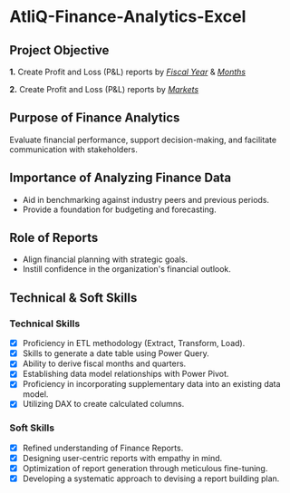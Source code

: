 # AtliQ-Finance-Analytics-Excel

## Project Objective

  **1.** Create Profit and Loss (P&L) reports by _[Fiscal Year](https://github.com/KunalGarodi/AtliQ-Finance-Analytics-Report/blob/main/P%26L%20Statement%20by%20Fiscal%20Year.pdf)_ & _[Months](https://github.com/KunalGarodi/AtliQ-Finance-Analytics-Report/blob/main/P%26L%20Statement%20by%20Fiscal%20Months.pdf)_ 

   **2.** Create Profit and Loss (P&L) reports by _[Markets](https://github.com/KunalGarodi/AtliQ-Finance-Analytics-Report/blob/main/P%26L%20Statement%20by%20Markets.pdf)_

## Purpose of Finance Analytics

Evaluate financial performance, support decision-making, and facilitate communication with stakeholders.

## Importance of Analyzing Finance Data

- Aid in benchmarking against industry peers and previous periods.
- Provide a foundation for budgeting and forecasting.

## Role of Reports

- Align financial planning with strategic goals.
- Instill confidence in the organization's financial outlook.

## Technical & Soft Skills

### Technical Skills

- [x]	Proficiency in ETL methodology (Extract, Transform, Load).
- [x]	Skills to generate a date table using Power Query.
- [x]	Ability to derive fiscal months and quarters.
- [x]	Establishing data model relationships with Power Pivot.
- [x]	Proficiency in incorporating supplementary data into an existing data model.
- [x]	Utilizing DAX to create calculated columns.

### Soft Skills

- [x]	Refined understanding of Finance Reports.
- [x]	Designing user-centric reports with empathy in mind.
- [x]	Optimization of report generation through meticulous fine-tuning.
- [x]	Developing a systematic approach to devising a report building plan.
